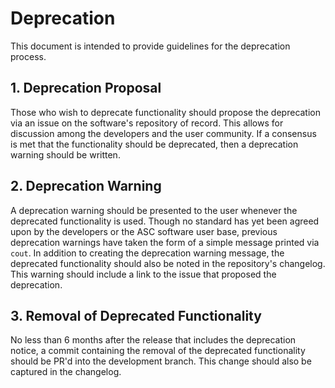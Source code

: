 # Deprecation
This document is intended to provide guidelines for the deprecation process.

## 1. Deprecation Proposal
Those who wish to deprecate functionality should propose the deprecation via an issue on the software's repository of record.  This allows for discussion among the developers and the user community.  If a consensus is met that the functionality should be deprecated, then a deprecation warning should be written.

## 2. Deprecation Warning
A deprecation warning should be presented to the user whenever the deprecated functionality is used.  Though no standard has yet been agreed upon by the developers or the ASC software user base, previous deprecation warnings have taken the form of a simple message printed via `cout`.  In addition to creating the deprecation warning message, the deprecated functionality should also be noted in the repository's changelog.  This warning should include a link to the issue that proposed the deprecation.

## 3. Removal of Deprecated Functionality
No less than 6 months after the release that includes the deprecation notice, a commit containing the removal of the deprecated functionality should be PR'd into the development branch.  This change should also be captured in the changelog.